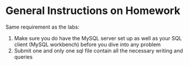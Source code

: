 # General Instructions on Homework

Same requirement as the labs:

1. Make sure you do have the MySQL server set up as well as your SQL client
(MySQL workbench) before you dive into any problem
2. Submit one and only one sql file contain all the necessary writing and queries
